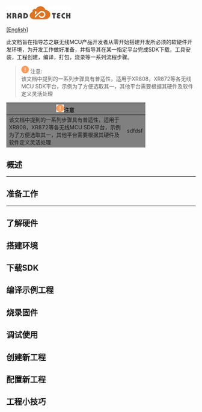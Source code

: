 
![](../../images/XRADIOTECHLOGO.png)

[[English]](index-en.md)

此文档旨在指导芯之联无线MCU产品开发者从零开始搭建开发所必须的软硬件开发环境，为开发工作做好准备，并指导其在某一指定平台完成SDK下载，工具安装，工程创建，编译，打包，烧录等一系列流程步骤。

> <img src="../../images/note.png" width=20/> 注意:  
> 该文档中提到的一系列步骤具有普适性，适用于XR808，XR872等各无线MCU SDK平台，示例为了方便选取其一，其他平台需要根据其硬件及软件定义灵活处理

<style>
table th:first-of-type  { width: 300px; }
table tr:first-child {  background-color: grey; }
table tr:nth-child(2nd) {  background-color: red; }
</style>
|<img src="../../images/note.png" width=20/>注意||
|----|----|
|该文档中提到的一系列步骤具有普适性，适用于XR808，XR872等各无线MCU SDK平台，示例为了方便选取其一，其他平台需要根据其硬件及软件定义灵活处理|sdfdsf|

## 概述
----


## 准备工作
----

## 了解硬件

## 搭建环境

## 下载SDK

## 编译示例工程

## 烧录固件

## 调试使用

## 创建新工程

## 配置新工程

## 工程小技巧
